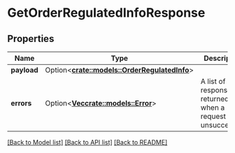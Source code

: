 # GetOrderRegulatedInfoResponse

## Properties

Name | Type | Description | Notes
------------ | ------------- | ------------- | -------------
**payload** | Option<[**crate::models::OrderRegulatedInfo**](OrderRegulatedInfo.md)> |  | [optional]
**errors** | Option<[**Vec<crate::models::Error>**](Error.md)> | A list of error responses returned when a request is unsuccessful. | [optional]

[[Back to Model list]](../README.md#documentation-for-models) [[Back to API list]](../README.md#documentation-for-api-endpoints) [[Back to README]](../README.md)



